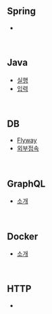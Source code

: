 ## Spring
- []()
<br>

## Java
- [실행](https://github.com/KEJ94/TIL/blob/main/Java/실행.md)
- [입력](https://github.com/KEJ94/TIL/blob/main/Java/입력.md)
<br>

## DB
- [Flyway](https://github.com/KEJ94/TIL/blob/main/DB/Flyway.md)
- [외부접속](https://github.com/KEJ94/TIL/blob/main/DB/외부접속.md)
<br>

## GraphQL
- [소개](https://github.com/KEJ94/TIL/blob/main/GraphQL/소개.md)
<br>

## Docker
- [소개](https://github.com/KEJ94/TIL/blob/main/Docker/소개.md)
<br>

## HTTP
- []()
<br>
